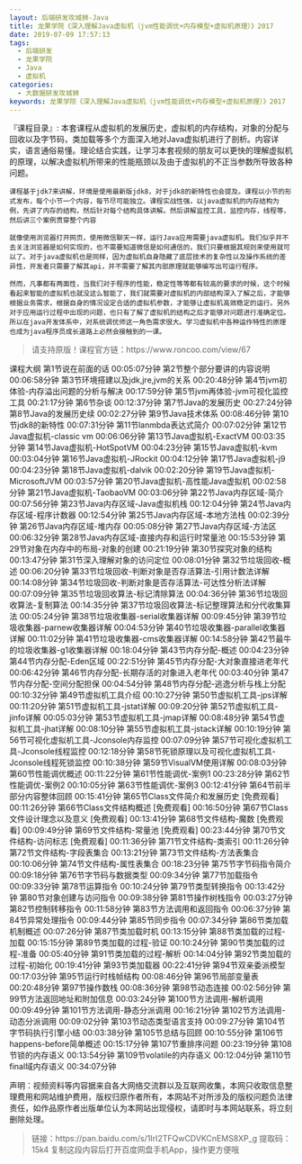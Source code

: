 ```yaml
---
layout: 后端研发攻城狮-Java
title: 龙果学院《深入理解Java虚拟机（jvm性能调优+内存模型+虚拟机原理）》2017
date: 2019-07-09 17:57:13
tags:
  - 后端研发
  - 龙果学院
  - Java
  - 虚拟机
categories:
  - 大数据研发攻城狮
keywords: 龙果学院《深入理解Java虚拟机（jvm性能调优+内存模型+虚拟机原理）》2017
---
```


『课程目录』: 
本套课程从虚拟机的发展历史，虚拟机的内存结构，对象的分配与回收以及字节码，类加载等多个方面深入地对Java虚拟机进行了剖析。内容详实，语言通俗易懂。理论结合实践，让学习本套视频的朋友可以更快的理解虚拟机的原理，以解决虚拟机所带来的性能瓶颈以及由于虚拟机的不正当参数所导致各种问题。

    课程基于jdk7来讲解，环境是使用最新版jdk8，对于jdk8的新特性也会提及。课程以小节的形式发布，每个小节一个内容，每节尽可能独立。课程实战性强，以java虚拟机的内存结构为例，先讲了内存的结构，然后针对每个结构具体讲解。然后讲解监控工具，监控内存，线程等，然后讲三个案例贯穿整个内容

    就像使用浏览器打开网页，使用微信聊天一样，运行Java应用需要java虚拟机。我们似乎并不去关注浏览器是如何实现的，也不需要知道微信是如何通信的，我们只要根据其规则来使用就可以了。对于java虚拟机也是同样，因为虚拟机自身隐藏了底层技术的复杂性以及操作系统的差异性，开发者只需要了解其api，并不需要了解其内部原理就能够编写出可运行程序。

    然而，凡事都有两面性，当我们对于程序的性能，稳定性等等都有较高的要求的时候，这个时候看起来智能的虚拟机也就没这么智能了，我们就需要对虚拟机的内部结构深入了解之后，才能够根据业务需求，根据自身的情况设定合适的虚拟机参数，才能够让虚拟机高效稳定的运行。另外对于应用运行过程中出现的问题，也只有了解了虚拟机的结构之后才能够对问题进行准确定位。所以在java开发体系中，对系统调优师这一角色需求很大。学习虚拟机中各种运作特性的原理也成为java程序员成长道路上必然会接触到的一课。

<!-- more -->  
<blockquote class="blockquote-center">
请支持原版！课程官方链：https://www.roncoo.com/view/67</blockquote>
</blockquote>

课程大纲
第1节说在前面的话                                                                         00:05:07分钟 
第2节整个部分要讲的内容说明                                                         00:06:58分钟 
第3节环境搭建以及jdk,jre,jvm的关系                                                00:20:48分钟 
第4节jvm初体验-内存溢出问题的分析与解决                                      00:17:59分钟 
第5节jvm再体验-jvm可视化监控工具                                                00:21:17分钟 
第6节杂谈                                                                                     00:12:37分钟 
第7节Java的发展历史                                                                      00:27:24分钟 
第8节Java的发展历史续                                                                   00:02:27分钟 
第9节Java技术体系                                                                          00:08:46分钟 
第10节jdk8的新特性                                                                         00:07:31分钟 
第11节lanmbda表达式简介                                                                00:07:02分钟 
第12节Java虚拟机-classic vm                                                             00:06:06分钟 
第13节Java虚拟机-ExactVM                                                                00:03:35分钟 
第14节Java虚拟机-HotSpotVM                                                           00:04:23分钟 
第15节Java虚拟机-kvm                                                                     00:03:04分钟 
第16节Java虚拟机-JRockit                                                                 00:04:12分钟 
第17节Java虚拟机-j9                                                                        00:04:23分钟 
第18节Java虚拟机-dalvik                                                                  00:02:20分钟 
第19节Java虚拟机-MicrosoftJVM                                                        00:03:57分钟 
第20节Java虚拟机-高性能Java虚拟机                                                 00:02:58分钟 
第21节Java虚拟机-TaobaoVM                                                           00:03:06分钟 
第22节Java内存区域-简介                                                                00:07:56分钟 
第23节Java内存区域-Java虚拟机栈                                                    00:12:04分钟 
第24节Java内存区域-程序计数器                                                        00:12:54分钟 
第25节Java内存区域-本地方法栈                                                        00:02:39分钟 
第26节Java内存区域-堆内存                                                              00:05:08分钟 
第27节Java内存区域-方法区                                                             00:06:32分钟 
第28节Java内存区域-直接内存和运行时常量池                                   00:15:53分钟 
第29节对象在内存中的布局-对象的创建                                            00:21:19分钟 
第30节探究对象的结构                                                                    00:13:47分钟 
第31节深入理解对象的访问定位                                                        00:08:01分钟 
第32节垃圾回收-概述                                                                      00:06:20分钟 
第33节垃圾回收-判断对象是否存活算法-引用计数法详解                    00:14:08分钟 
第34节垃圾回收-判断对象是否存活算法-可达性分析法详解                 00:07:09分钟 
第35节垃圾回收算法-标记清除算法                                                 00:04:36分钟 
第36节垃圾回收算法-复制算法                                                        00:14:35分钟 
第37节垃圾回收算法-标记整理算法和分代收集算法                            00:05:24分钟 
第38节垃圾收集器-serial收集器详解                                                00:09:45分钟 
第39节垃圾收集器-parnew收集器详解                                                00:04:53分钟 
第40节垃圾收集器-parallel收集器详解                                                00:11:02分钟 
第41节垃圾收集器-cms收集器详解                                                00:14:58分钟 
第42节最牛的垃圾收集器-g1收集器详解                                        00:18:04分钟 
第43节内存分配-概述                                                                        00:04:23分钟 
第44节内存分配-Eden区域                                                                00:22:51分钟 
第45节内存分配-大对象直接进老年代                                                00:06:42分钟 
第46节内存分配-长期存活的对象进入老年代                                        00:03:40分钟 
第47节内存分配-空间分配担保                                                        00:04:54分钟 
第48节内存分配-逃逸分析与栈上分配                                                00:10:32分钟 
第49节虚拟机工具介绍                                                                00:10:27分钟 
第50节虚拟机工具-jps详解                                                                00:11:20分钟 
第51节虚拟机工具-jstat详解                                                        00:09:20分钟 
第52节虚拟机工具-jinfo详解                                                        00:05:03分钟 
第53节虚拟机工具-jmap详解                                                        00:08:48分钟 
第54节虚拟机工具-jhat详解                                                                00:08:10分钟 
第55节虚拟机工具-jstack详解                                                         00:10:19分钟 
第56节可视化虚拟机工具-Jconsole内存监控                                        00:07:09分钟 
第57节可视化虚拟机工具-Jconsole线程监控                                         00:12:18分钟 
第58节死锁原理以及可视化虚拟机工具-Jconsole线程死锁监控                00:10:38分钟 
第59节VisualVM使用详解                                                                 00:08:03分钟 
第60节性能调优概述                                                                         00:11:22分钟 
第61节性能调优-案例1                                                                 00:23:28分钟 
第62节性能调优-案例2                                                                 00:10:05分钟 
第63节性能调优-案例3                                                                 00:12:41分钟 
第64节前半部分内容整体回顾                                                        00:15:41分钟 
第65节Class文件简介和发展历史 [免费观看]                                          00:11:26分钟 
第66节Class文件结构概述 [免费观看]                                                 00:16:50分钟 
第67节Class文件设计理念以及意义 [免费观看]                                  00:13:41分钟 
第68节文件结构-魔数 [免费观看]                                                 00:09:49分钟 
第69节文件结构-常量池 [免费观看]                                                 00:23:44分钟 
第70节文件结构-访问标志 [免费观看]                                                 00:11:36分钟 
第71节文件结构-类索引                                                                00:11:26分钟 
第72节文件结构-字段表集合                                                        00:13:21分钟 
第73节文件结构-方法表集合                                                        00:10:06分钟 
第74节文件结构-属性表集合                                                        00:18:23分钟 
第75节字节码指令简介                                                                 00:09:18分钟 
第76节字节码与数据类型                                                                 00:09:34分钟 
第77节加载指令                                                                                 00:09:33分钟 
第78节运算指令                                                                                 00:10:24分钟 
第79节类型转换指令                                                                                00:13:42分钟 
第80节对象创建与访问指令                                                                 00:09:38分钟 
第81节操作树栈指令                                                                                00:03:27分钟 
第82节控制转移指令                                                                                00:11:58分钟 
第83节方法调用和返回指令                                                                 00:06:37分钟 
第84节异常处理指令                                                                                00:09:44分钟 
第85节同步指令                                                                                 00:07:34分钟 
第86节类加载机制概述                                                                00:07:26分钟 
第87节类加载时机                                                                         00:13:15分钟 
第88节类加载的过程-加载                                                                00:15:15分钟 
第89节类加载的过程-验证                                                                00:10:24分钟 
第90节类加载的过程-准备                                                                00:05:40分钟 
第91节类加载的过程-解析                                                                00:14:04分钟 
第92节类加载的过程-初始化                                                        00:19:41分钟 
第93节类加载器                                                                                 00:22:41分钟 
第94节双亲委派模型                                                                                00:17:03分钟 
第95节运行时栈帧结构                                                                00:08:46分钟 
第96节局部变量表                                                                                00:20:48分钟 
第97节操作数栈                                                                                 00:08:36分钟 
第98节动态连接                                                                                 00:02:56分钟 
第99节方法返回地址和附加信息                                                        00:03:24分钟 
第100节方法调用-解析调用                                                                00:09:49分钟 
第101节方法调用-静态分派调用                                                        00:16:21分钟 
第102节方法调用-动态分派调用                                                        00:09:02分钟 
第103节动态类型语言支持                                                                00:09:27分钟 
第104节字节码执行引擎小结                                                        00:03:38分钟 
第105节总结与回顾                                                                        00:10:55分钟 
第106节happens-before简单概述                                                   00:15:17分钟 
第107节重排序问题                                                                      00:23:19分钟 
第108节锁的内存语义                                                                   00:13:54分钟 
第109节volatile的内存语义                                                            00:12:04分钟 
第110节final域内存语义                                                                00:34:07分钟 
<div class="post-copyright">
    <div class="post-copyright__author">
      <span class="post-copyright-meta">声明：视频资料等内容据来自各大网络交流群以及互联网收集，本网只收取信息整理费用和网站维护费用，版权归原作者所有，本网站不对所涉及的版权问题负法律责任，如作品原作者出版单位认为本网站出现侵权，请即时与本网站联系，将立刻删除处理。 </span>
    </div>
</div>

<blockquote class="blockquote-center">
链接：https://pan.baidu.com/s/1IrI2TFQwCDVKCnEMS8XP_g 
提取码：15k4 
复制这段内容后打开百度网盘手机App，操作更方便哦
</blockquote>

